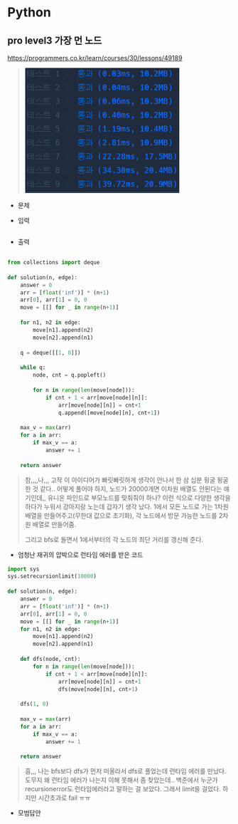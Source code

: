 # Python 

## pro level3 가장 먼 노드

https://programmers.co.kr/learn/courses/30/lessons/49189

> ![image-20210623111903724](md-images/image-20210623111903724.png)



* 문제

  > 

* 입력

  > 
  >
  > ```bash
  > 
  > ```
  
* 출력

  > 
  >
  > ```bash
  > 
  > ```





```python
from collections import deque

def solution(n, edge):
    answer = 0
    arr = [float('inf')] * (n+1)
    arr[0], arr[1] = 0, 0
    move = [[] for _ in range(n+1)]
    
    for n1, n2 in edge:
        move[n1].append(n2)
        move[n2].append(n1)
        
    q = deque([[1, 0]])
    
    while q:
        node, cnt = q.popleft()
        
        for n in range(len(move[node])):
            if cnt + 1 < arr[move[node][n]]:
                arr[move[node][n]] = cnt+1
                q.append([move[node][n], cnt+1])
    
    max_v = max(arr)
    for a in arr:
        if max_v == a:
            answer += 1
    
    return answer
```

>참,,,,나,,, 고작 이 아이디어가 빠릿빠릿하게 생각이 안나서 한 삼 십분 뒹굴 뒹굴한 것 같다.. 어떻게 풀어야 하지, 노드가 20000개면 이차원 배열도 안된다는 얘기인데,, 유니온 파인드로 부모노드를 맞춰줘야 하나? 이런 식으로 다양한 생각을 하다가 누워서 강아지랑 노는데 갑자기 생각 났다. 1에서 모든 노드로 가는 1차원 배열을 만들어주고(무한대 값으로 초기화), 각 노드에서 방문 가능한 노드를 2차원 배열로 만들어줌.
>
>그리고 bfs로 돌면서 1에서부터의 각 노드의 최단 거리를 갱신해 준다.



- 엄청난 재귀의 압박으로 런타임 에러를 받은 코드

```python
import sys
sys.setrecursionlimit(10000)

def solution(n, edge):
    answer = 0
    arr = [float('inf')] * (n+1)
    arr[0], arr[1] = 0, 0
    move = [[] for _ in range(n+1)]
    for n1, n2 in edge:
        move[n1].append(n2)
        move[n2].append(n1)
    
    def dfs(node, cnt):
        for n in range(len(move[node])):
            if cnt + 1 < arr[move[node][n]]:
                arr[move[node][n]] = cnt+1
                dfs(move[node][n], cnt+1)
                
    dfs(1, 0)
    
    max_v = max(arr)
    for a in arr:
        if max_v == a:
            answer += 1
    
    return answer
```

> 흠,,, 나는 bfs보다 dfs가 먼저 떠올라서 dfs로 풀었는데 런타임 에러를 만났다. 도무지 왜 런타임 에러가 나는지 이해 못해서 좀 찾았는데.. 백준에서 누군가 recursionerror도 런타임에러라고 말하는 걸 보았다. 그래서 limit을 걸었다. 하지만 시간초과로 fail ㅠㅠ 





* 모범답안

  ```python
  
  ```

  > 

